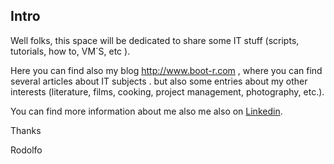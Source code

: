 
**Intro**
---------

Well folks, this space will be dedicated to share some IT stuff (scripts, tutorials, how to, VM´S, etc ).

Here you can find also my blog http://www.boot-r.com , where you can find several articles about IT subjects . but also some entries about my other interests (literature, films, cooking, project management, photography, etc.).

You can find more information about me also  me also on [Linkedin](https://www.linkedin.com/in/rmondion/).

Thanks

Rodolfo
